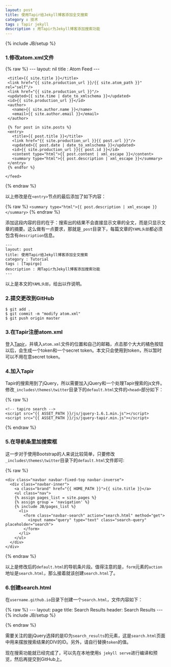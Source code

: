 ```yaml
---
layout: post
title: 使用Tapir给Jekyll博客添加全文搜索
category : 技术
tags : Tapir jekyll
description : 用Tapir为Jekyll博客添加搜索功能
---
```

{% include JB/setup %}


### 1.修改atom.xml文件 ###

{% raw %}
    ---
    layout: nil
    title : Atom Feed
    ---
    <?xml version="1.0" encoding="utf-8"?>
    <feed xmlns="http://www.w3.org/2005/Atom">
     
     <title>{{ site.title }}</title>
     <link href="{{ site.production_url }}/{{ site.atom_path }}" rel="self"/>
     <link href="{{ site.production_url }}"/>
     <updated>{{ site.time | date_to_xmlschema }}</updated>
     <id>{{ site.production_url }}</id>
     <author>
       <name>{{ site.author.name }}</name>
       <email>{{ site.author.email }}</email>
     </author>
    
     {% for post in site.posts %}
     <entry>
       <title>{{ post.title }}</title>
       <link href="{{ site.production_url }}{{ post.url }}"/>
       <updated>{{ post.date | date_to_xmlschema }}</updated>
       <id>{{ site.production_url }}{{ post.id }}</id>
       <content type="html">{{ post.content | xml_escape }}</content>
       <summary type="html">{{ post.description | xml_escape }}</summary>
     </entry>
     {% endfor %}
     
    </feed>

{% endraw %}
<!--break-->

以上修改是在`<entry>`节点的最后添加了如下内容：

{% raw %}
`<summary type="html">{{ post.description | xml_escape }}</summary>`
{% endraw %}

添加这段内容的目的在于：搜索出的结果不会直接显示文章的全文，而是只显示文章的摘要。这么做有一点要求，那就是`_post`目录下，每篇文章的`YAML头部`都必须包含有`description`信息。

    ---
    layout: post
    title: 使用Tapir给Jekyll博客添加全文搜索
    category : Tutorial
    tags : [Tapirgo]
    description : 用Tapir为Jekyll博客添加搜索功能
    ---

以上是本文的`YAML头部`，给出以作说明。

### 2.提交更改到GitHub ###

    $ git add .
    $ git commit -m "modify atom.xml"
    $ git push origin master

### 3.在Tapir注册atom.xml ###
登入[Tapir](http://tapirgo.com/)，并填入`atom.xml`文件的位置和自己的邮箱，点击那个大大的橘色按钮以后，会生成一个token和一个secret token。本文只会使用到token，所以暂时可以不用在意secret token。

### 4.加入Tapir ###
Tapir的搜索用到了jQuery，所以需要加入jQuery和一个处理Tapir搜索的js文件。修改`_includes\themes\twitter`目录下的`default.html`文件的`<head>`部分如下：

{% raw %}

    <!-- tapiro search -->
    <script src="{{ ASSET_PATH }}/js/jquery-1.6.1.min.js"></script>
    <script src="{{ ASSET_PATH }}/js/jquery-tapir.min.js"></script>

{% endraw %}

### 5.在导航条里加搜索框 ###
这一步对于使用Bootstrap的人来说比较简单，只要修改`_includes\themes\twitter`目录下的`default.html`文件即可:

{% raw %}

    <div class="navbar navbar-fixed-top navbar-inverse">
      <div class="navbar-inner">
        <a class="brand" href="{{ HOME_PATH }}">{{ site.title }}</a>
        <ul class="nav">
        {% assign pages_list = site.pages %}
        {% assign group = 'navigation' %}
        {% include JB/pages_list %}
          <li>
            <form class="navbar-search" action="search.html" method="get">
              <input name="query" type="text" class="search-query" placeholder="search">
            </form>
          </li>
        </ul>
      </div>
    </div>

{% endraw %}

以上是修改后的`default.html`的导航条片段。值得注意的是，`form`元素的`action`地址是`search.html`，那么接着就该创建`search.html`了。

### 6.创建search.html ###
在`username.github.io`目录下创建一个`search.html`，文件内容如下：

{% raw %}
    ---
    layout: page
    title: Search Results
    header: Search Results
    ---
    {% include JB/setup %}
    <div id="search_results">
    </div>
    <script>
      $('#search_results').tapir({'token': '5192e86e3f61b05bbb0009f6'});
    </script>

{% endraw %}

需要关注的是jQuery选择的是ID为`search_results`的元素，这是`search.html`页面中用来摆放搜索结果的DIV的ID。另外，请自行替换`token`的值。

现在搜索功能就已经完成了，可以先在本地使用`$ jekyll serve`进行编译和预览，然后再提交到GitHub上。
